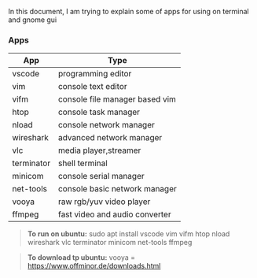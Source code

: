 In this document, I am trying to explain some of apps for using on terminal and gnome gui

### Apps
| App | Type |
| ------ | ------ |
| vscode | programming editor |
| vim | console text editor |
| vifm | console file manager based vim |
| htop | console task manager|
| nload | console network manager|
| wireshark | advanced network manager|
| vlc | media player,streamer |
| terminator | shell terminal |
| minicom | console serial manager |
| net-tools | console basic network manager |
| vooya | raw rgb/yuv video player |
| ffmpeg | fast video and audio converter |

> **To run on ubuntu:** sudo apt install vscode vim vifm htop nload wireshark vlc terminator minicom net-tools ffmpeg

> **To download tp ubuntu:** 
> vooya = https://www.offminor.de/downloads.html

